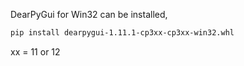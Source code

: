 DearPyGui for Win32 can be installed,

```sh
pip install dearpygui-1.11.1-cp3xx-cp3xx-win32.whl
```

xx = 11 or 12
